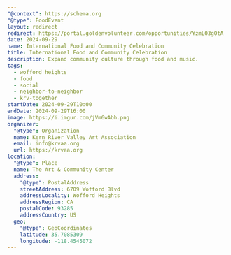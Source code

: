 ```yaml
---
"@context": https://schema.org
"@type": FoodEvent
layout: redirect
redirect: https://portal.goldenvolunteer.com/opportunities/YzmL03gOtA
date: 2024-09-29
name: International Food and Community Celebration
title: International Food and Community Celebration
description: Expand community culture through food and music.
tags:
  - wofford heights
  - food
  - social
  - neighbor-to-neighbor
  - krv-together
startDate: 2024-09-29T10:00
endDate: 2024-09-29T16:00
image: https://i.imgur.com/jVm6wAbh.png
organizer:
  "@type": Organization
  name: Kern River Valley Art Association
  email: info@krvaa.org
  url: https://krvaa.org
location:
  "@type": Place
  name: The Art & Community Center
  address:
    "@type": PostalAddress
    streetAddress: 6709 Wofford Blvd
    addressLocality: Wofford Heights
    addressRegion: CA
    postalCode: 93285
    addressCountry: US
  geo:
    "@type": GeoCoordinates
    latitude: 35.7085309
    longitude: -118.4545072
---
```

